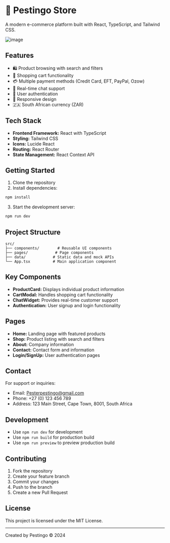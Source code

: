 # 🏪 Pestingo Store

A modern e-commerce platform built with React, TypeScript, and Tailwind CSS.

![image](https://github.com/user-attachments/assets/91caf3b5-9f81-4203-8890-394a6c8ba829)

## Features

- 🛍️ Product browsing with search and filters
- 🛒 Shopping cart functionality
- 💳 Multiple payment methods (Credit Card, EFT, PayPal, Ozow)
- 💬 Real-time chat support
- 🔐 User authentication
- 📱 Responsive design
- 🇿🇦 South African currency (ZAR)

## Tech Stack

- **Frontend Framework:** React with TypeScript
- **Styling:** Tailwind CSS
- **Icons:** Lucide React
- **Routing:** React Router
- **State Management:** React Context API

## Getting Started

1. Clone the repository
2. Install dependencies:
```bash
npm install
```
3. Start the development server:
```bash
npm run dev
```

## Project Structure

```
src/
├── components/        # Reusable UI components
├── pages/            # Page components
├── data/            # Static data and mock APIs
└── App.tsx          # Main application component
```

## Key Components

- **ProductCard:** Displays individual product information
- **CartModal:** Handles shopping cart functionality
- **ChatWidget:** Provides real-time customer support
- **Authentication:** User signup and login functionality

## Pages

- **Home:** Landing page with featured products
- **Shop:** Product listing with search and filters
- **About:** Company information
- **Contact:** Contact form and information
- **Login/SignUp:** User authentication pages

## Contact

For support or inquiries:
- Email: Pesterpestingo@gmail.com
- Phone: +27 (0) 123 456 789
- Address: 123 Main Street, Cape Town, 8001, South Africa

## Development

- Use `npm run dev` for development
- Use `npm run build` for production build
- Use `npm run preview` to preview production build

## Contributing

1. Fork the repository
2. Create your feature branch
3. Commit your changes
4. Push to the branch
5. Create a new Pull Request

## License

This project is licensed under the MIT License.

---
Created by Pestingo © 2024
